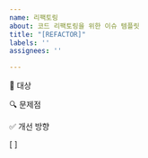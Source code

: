 ```yaml
---
name: 리팩토링
about: 코드 리팩토링을 위한 이슈 템플릿
title: "[REFACTOR]"
labels: ''
assignees: ''

---
```


📝 대상
<!-- 리팩토링이 필요한 코드/기능을 간략히 설명해주세요 -->
🔍 문제점
<!-- 현재 코드의 문제점을 작성해주세요 -->
✅ 개선 방향
<!-- 어떻게 개선할 것인지 간략히 작성해주세요 -->

[ ]
